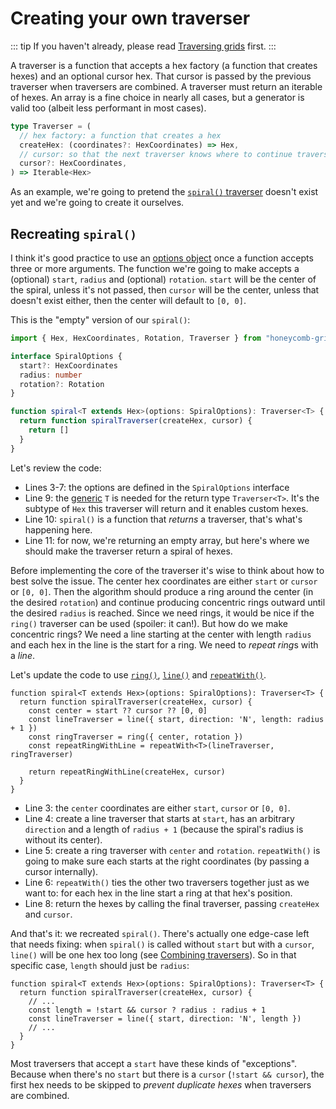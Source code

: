 # Creating your own traverser

::: tip
If you haven't already, please read [Traversing grids](/guide/traversing-grids) first.
:::

A traverser is a function that accepts a hex factory (a function that creates hexes) and an optional cursor hex. That cursor is passed by the previous traverser when traversers are combined. A traverser must return an iterable of hexes. An array is a fine choice in nearly all cases, but a generator is valid too (albeit less performant in most cases).

```typescript
type Traverser = (
  // hex factory: a function that creates a hex
  createHex: (coordinates?: HexCoordinates) => Hex,
  // cursor: so that the next traverser knows where to continue traversing
  cursor?: HexCoordinates,
) => Iterable<Hex>
```

As an example, we're going to pretend the [`spiral()` traverser](/guide/traversing-grids#spiral) doesn't exist yet and we're going to create it ourselves.

## Recreating `spiral()`

I think it's good practice to use an [options object](https://www.codereadability.com/what-are-javascript-options-objects/) once a function accepts three or more arguments. The function we're going to make accepts a (optional) `start`, `radius` and (optional) `rotation`. `start` will be the center of the spiral, unless it's not passed, then `cursor` will be the center, unless that doesn't exist either, then the center will default to `[0, 0]`.

This is the "empty" version of our `spiral()`:

```typescript
import { Hex, HexCoordinates, Rotation, Traverser } from "honeycomb-grid";

interface SpiralOptions {
  start?: HexCoordinates
  radius: number
  rotation?: Rotation
}

function spiral<T extends Hex>(options: SpiralOptions): Traverser<T> {
  return function spiralTraverser(createHex, cursor) {
    return []
  }
}
```

Let's review the code:

* Lines 3-7: the options are defined in the `SpiralOptions` interface
* Line 9: the [generic](https://www.typescriptlang.org/docs/handbook/2/generics.html) `T` is needed for the return type `Traverser<T>`. It's the subtype of `Hex` this traverser will return and it enables custom hexes.
* Line 10: `spiral()` is a function that *returns* a traverser, that's what's happening here.
* Line 11: for now, we're returning an empty array, but here's where we should make the traverser return a spiral of hexes.

Before implementing the core of the traverser it's wise to think about how to best solve the issue. The center hex coordinates are either `start` or `cursor` or `[0, 0]`. Then the algorithm should produce a ring around the center (in the desired `rotation`) and continue producing concentric rings outward until the desired `radius` is reached. Since we need rings, it would be nice if the `ring()` traverser can be used (spoiler: it can!). But how do we make concentric rings? We need a line starting at the center with length `radius` and each hex in the line is the start for a ring. We need to *repeat* *ring*s with a *line*.

Let's update the code to use [`ring()`](/guide/traversing-grids#ring), [`line()`](/guide/traversing-grids#line) and [`repeatWith()`](/guide/traversing-grids#repeatWith).

```typescript{3-8}
function spiral<T extends Hex>(options: SpiralOptions): Traverser<T> {
  return function spiralTraverser(createHex, cursor) {
    const center = start ?? cursor ?? [0, 0]
    const lineTraverser = line({ start, direction: 'N', length: radius + 1 })
    const ringTraverser = ring({ center, rotation })
    const repeatRingWithLine = repeatWith<T>(lineTraverser, ringTraverser)

    return repeatRingWithLine(createHex, cursor)
  }
}
```

* Line 3: the `center` coordinates are either `start`, `cursor` or `[0, 0]`.
* Line 4: create a line traverser that starts at `start`, has an arbitrary `direction` and a length of `radius + 1` (because the spiral's radius is without its center).
* Line 5: create a ring traverser with `center` and `rotation`. `repeatWith()` is going to make sure each starts at the right coordinates (by passing a cursor internally).
* Line 6: `repeatWith()` ties the other two traversers together just as we want to: for each hex in the line start a ring at that hex's position.
* Line 8: return the hexes by calling the final traverser, passing `createHex` and `cursor`.

And that's it: we recreated `spiral()`. There's actually one edge-case left that needs fixing: when `spiral()` is called without `start` but with a `cursor`, `line()` will be one hex too long (see [Combining traversers](/guide/traversing-grids#combining-traversers)). So in that specific case, `length` should just be `radius`:

```typescript{4-5}
function spiral<T extends Hex>(options: SpiralOptions): Traverser<T> {
  return function spiralTraverser(createHex, cursor) {
    // ...
    const length = !start && cursor ? radius : radius + 1
    const lineTraverser = line({ start, direction: 'N', length })
    // ...
  }
}
```

Most traversers that accept a `start` have these kinds of "exceptions". Because when there's no `start` but there is a `cursor` (`!start && cursor`), the first hex needs to be skipped to *prevent duplicate hexes* when traversers are combined.
